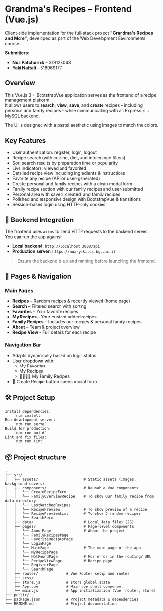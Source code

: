 # Grandma's Recipes – Frontend (Vue.js)

Client-side implementation for the full-stack project **"Grandma's Recipes and More"**, developed as part of the Web Development Environments course.

**Submitters**:

- **Noa Patchornik** – 319123048  
- **Yaki Naftali** – 318969177

## Overview

This Vue.js 3 + BootstrapVue application serves as the frontend of a recipe management platform.  
It allows users to **search**, **view**, **save**, and **create** recipes – including personal and family recipes – while communicating with an Express.js + MySQL backend.

The UI is designed with a pastel aesthetic using images to match the colors.

## Key Features

-  User authentication: register, login, logout
-  Recipe search (with cuisine, diet, and intolerance filters)
-  Sort search results by preparation time or popularity
-  Live indicators: viewed and favorited
-  Detailed recipe view including ingredients & instructions
-  Favorite any recipe (API or user-generated)
-  Create personal and family recipes with a clean modal form
-  Family recipe section with our family recipes and user-submitted
-  Personal area with saved, created, and family recipes
-  Polished and responsive design with BootstrapVue & transitions
-  Session-based login using HTTP-only cookies

## 🔗 Backend Integration

The frontend uses `axios` to send HTTP requests to the backend server.  
You can run the app against:

- **Local backend**: `http://localhost:3000/api`
- **Production server**: `https://noa-yaki.cs.bgu.ac.il`

> Ensure the backend is up and running before launching the frontend.

## 🧪 Pages & Navigation

### Main Pages

- **Recipes** – Random recipes & recently viewed (home page)
- **Search** – Filtered search with sorting
- **Favorites** – Your favorite recipes
- **My Recipes** – Your custom added recipes
- **Family Recipes** – Includes our recipes & personal family recipes
- **About** – Team & project overview
- **Recipe View** – Full details for each recipe

### Navigation Bar

- Adapts dynamically based on login status
- User dropdown with:
  -  My Favorites
  -  My Recipes
  - 👨‍👩‍👧‍👦 My Family Recipes
- 📝 Create Recipe button opens modal form


## 🛠️ Project Setup
```
Install dependencies:
    `npm install`
Run development server:
    `npm run serve`
Build for production:
    `npm run build`
Lint and fix files:
    `npm run lint`
```

## 📦 Project structure
```
.
├── src/
│   ├── assets/                     # Static assets (images, background covers)
│   ├── components/                 # Reusable Vue components
│   │   └── CreateRecipeForm        
│   │   └── FamilyOverviewRecipe    # To show Our family recipe from data directory
│   │   └── LastWatchedRecipes      
│   │   └── RecipePreview           # To show preview of a recipe
│   │   └── RecipePreviewList       # To show 3 random recipes
│   │   └── SearchForm              
│   ├── data/                       # Local data files (JS)
│   ├── pages/                      # Page-level components
│   │   └── AboutPage               # About the project 
│   │   └── FamilyRecipesPage       
│   │   └── FavoriteRecipesPage      
│   │   └── LoginPage
│   │   └── MainPage                # The main page of the app
│   │   └── MyRecipePage        
│   │   └── NotFoundPage            # For error in the routing/ URL
│   │   └── PecipeViewPage          # Recipe page
│   │   └── RegisterPage
│   │   └── SearchPage
│   ├── router/             # Vue Router setup and routes
│   ├── scss/
│   ├── store.js            # store global state
│   ├── App.vue             # Main app shell component
│   └── main.js             # App initialization (Vue, router, store)
├── public/
├── package.json            # Project metadata & dependencies
└── README.md               # Project documentation 
```

